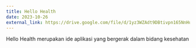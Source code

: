 ```yaml
---
title: Hello Health
date: 2023-10-26
external_link: https://drive.google.com/file/d/1yz3WZAdt9DBtivpn165NnHu5YIXoz3_k/view?usp=drive_link
---
```


Hello Health merupakan ide aplikasi yang bergerak dalam bidang kesehatan

<!--more-->
